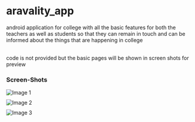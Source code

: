 # aravality_app

<style>
  .images_prev{
    display: flex;
    flex-direction: column; /* Arrange items vertically */
  }
  .image {
    max-width: 100%;
    height: auto;
    margin-bottom: 10px; /* Adjust spacing between images */
  }
</style>

android application for college with all the basic features for both the teachers as well as students so that they can remain in touch and can be informed about the things that are happening in college 

<br> code is not provided but the basic pages will be shown in screen shots for preview <br>

<h3>Screen-Shots</h3>
<div class="images_prev">
  <img class="image" src="image1.jpg" alt="Image 1">
  <img class="image" src="image2.jpg" alt="Image 2">
  <img class="image" src="image3.jpg" alt="Image 3">
